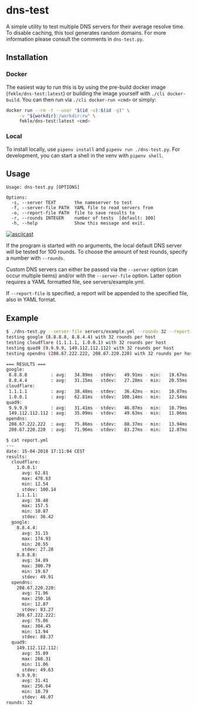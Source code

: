 # dns-test

A simple utility to test multiple DNS servers for their average resolve time.
To disable caching, this tool generates random domains. For more information please consult the comments in `dns-test.py`.

## Installation

### Docker
The easiest way to run this is by using the pre-build docker image (`fekle/dns-test:latest`) or building the 
image yourself with `./cli docker-build`. You can then run via `./cli docker-run <cmd>` or simply:
```bash
docker run --rm -t --user "$(id -u):$(id -g)" \
     -v "${workdir}:/workdir:rw" \
     fekle/dns-test:latest <cmd>
```
### Local
To install locally, use `pipenv install` and `pipenv run ./dns-test.py`.
For development, you can start a shell in the venv with `pipenv shell`.

## Usage
```
Usage: dns-test.py [OPTIONS]

Options:
  -s, --server TEXT       the nameserver to test
  -f, --server-file PATH  YAML file to read servers from
  -o, --report-file PATH  file to save results to
  -r, --rounds INTEGER    number of tests  [default: 100]
  -h, --help              Show this message and exit.
```
[![asciicast](https://asciinema.org/a/WLQRswRrrSpix9XWw4xtpBXFB.png)](https://asciinema.org/a/WLQRswRrrSpix9XWw4xtpBXFB)

If the program is started with no arguments, the local default DNS server will be tested for 100 rounds.
To choose the amount of test rounds, specify a number with `--rounds`.

Custom DNS servers can either be passed via the `--server` option (can occur multiple tiems) and/or with
the `--server-file` option. Latter option requires a YAML formatted file, see servers/example.yml.

If `--report-file` is specified, a report will be appended to the specified file, also in YAML format.


## Example
```bash
$ ./dns-test.py --server-file servers/example.yml --rounds 32 --report-file report.yml
testing google (8.8.8.8, 8.8.4.4) with 32 rounds per host
testing cloudflare (1.1.1.1, 1.0.0.1) with 32 rounds per host
testing quad9 (9.9.9.9, 149.112.112.112) with 32 rounds per host
testing opendns (208.67.222.222, 208.67.220.220) with 32 rounds per host

=== RESULTS ===
google:
 8.8.8.8         : avg:   34.89ms - stdev:   49.91ms - min:   19.67ms - max:  300.79ms
 8.8.4.4         : avg:   31.15ms - stdev:   27.28ms - min:   20.55ms - max:  174.93ms
cloudflare:
 1.1.1.1         : avg:   38.48ms - stdev:   36.42ms - min:   10.87ms - max:  157.50ms
 1.0.0.1         : avg:   62.81ms - stdev:  100.14ms - min:   12.54ms - max:  478.63ms
quad9:
 9.9.9.9         : avg:   31.41ms - stdev:   46.07ms - min:   10.79ms - max:  256.64ms
 149.112.112.112 : avg:   35.09ms - stdev:   49.63ms - min:   11.06ms - max:  268.31ms
opendns:
 208.67.222.222  : avg:   75.86ms - stdev:   88.37ms - min:   13.94ms - max:  304.45ms
 208.67.220.220  : avg:   71.96ms - stdev:   83.27ms - min:   12.87ms - max:  250.16ms

$ cat report.yml
---
date: 15-04-2018 17:11:04 CEST
results:
  cloudflare:
    1.0.0.1:
      avg: 62.81
      max: 478.63
      min: 12.54
      stdev: 100.14
    1.1.1.1:
      avg: 38.48
      max: 157.5
      min: 10.87
      stdev: 36.42
  google:
    8.8.4.4:
      avg: 31.15
      max: 174.93
      min: 20.55
      stdev: 27.28
    8.8.8.8:
      avg: 34.89
      max: 300.79
      min: 19.67
      stdev: 49.91
  opendns:
    208.67.220.220:
      avg: 71.96
      max: 250.16
      min: 12.87
      stdev: 83.27
    208.67.222.222:
      avg: 75.86
      max: 304.45
      min: 13.94
      stdev: 88.37
  quad9:
    149.112.112.112:
      avg: 35.09
      max: 268.31
      min: 11.06
      stdev: 49.63
    9.9.9.9:
      avg: 31.41
      max: 256.64
      min: 10.79
      stdev: 46.07
rounds: 32
```